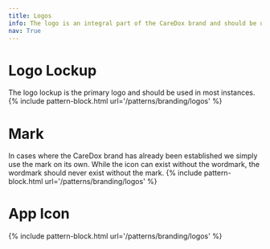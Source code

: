 ```yaml
---
title: Logos
info: The logo is an integral part of the CareDox brand and should be used thoughtfully and consistently. The CareDox logo is composed of a 'Safe Doc' mark and a wordmark set in Ubuntu.
nav: True
---
```


# Logo Lockup
The logo lockup is the primary logo and should be used in most instances.
{% include pattern-block.html url='/patterns/branding/logos' %}

# Mark
In cases where the CareDox brand has already been established we simply use the mark on its own. While the icon can exist without the wordmark, the wordmark should never exist without the mark.
{% include pattern-block.html url='/patterns/branding/logos' %}

# App Icon
{% include pattern-block.html url='/patterns/branding/logos' %}
